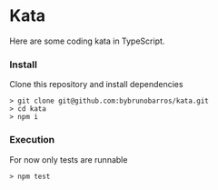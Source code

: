 # Kata
Here are some coding kata in TypeScript.

### Install
Clone this repository and install dependencies
```
> git clone git@github.com:bybrunobarros/kata.git
> cd kata
> npm i
```
### Execution
For now only tests are runnable
```
> npm test
```
